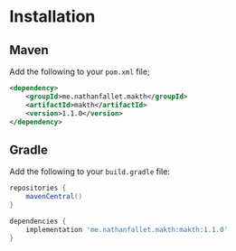 # Installation

## Maven

Add the following to your `pom.xml` file;

```xml
<dependency>
    <groupId>me.nathanfallet.makth</groupId>
    <artifactId>makth</artifactId>
    <version>1.1.0</version>
</dependency>
```

## Gradle

Add the following to your `build.gradle` file:

```groovy
repositories {
    mavenCentral()
}

dependencies {
    implementation 'me.nathanfallet.makth:makth:1.1.0'
}
```

